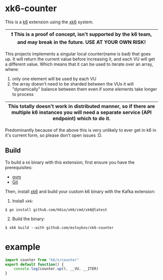 # xk6-counter

This is a [k6](https://go.k6.io/k6) extension using the [xk6](https://github.com/k6io/xk6) system.

| :exclamation: This is a proof of concept, isn't supported by the k6 team, and may break in the future. USE AT YOUR OWN RISK! |
| ---------------------------------------------------------------------------------------------------------------------------- |

This projects implements a singular local counter(name is bad) that goes up. It will return the current value before
increasing it, and each VU will get a different value. Which means that it can be used to iterate over an array, where:
1. only one element will be used by each VU 
2. the array doesn't need to be sharded between the VUs it will "dynamically" balance between them even if some elements take longer to process



| This totally doesn't work in distributed manner, so if there are multiple k6 instances you will need a separate service (API endpoint) which to do it. |
| ---------------------------------------------------------------------------------------------------------------------------- |

Predominantly because of the above this is very unlikely to ever get in k6 in it's current form, so please don't open issues :D. 

## Build

To build a `k6` binary with this extension, first ensure you have the prerequisites:

- [gvm](https://github.com/moovweb/gvm)
- [Git](https://git-scm.com/)

Then, install [xk6](https://github.com/k6io/xk6) and build your custom k6 binary with the Kafka extension:

1. Install `xk6`:
  ```shell
  $ go install github.com/k6io/xk6/cmd/xk6@latest
  ```

2. Build the binary:
  ```shell
  $ xk6 build --with github.com/mstoykov/xk6-counter
  ```

# example

```javascript
import counter from "k6/x/counter"
export default function() {
    console.log(counter.up(), __VU, __ITER)
}
```
